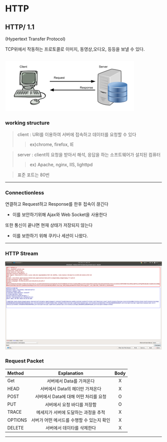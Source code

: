# HTTP
## HTTP/ 1.1

(Hypertext Transfer Protocol)

TCP위에서 작동하는 프로토콜로 이미지, 동영상,오디오, 등등을 보낼 수 있다.

![HTTP](./imgs/http.png)
---
### working structure

> client : URI를 이용하여 서버에 접속하고 데이터를 요청할 수 있다 
>>ex)chrome, firefox, IE

> server : client의 요청을 받아서 해석, 응답을 하는 소프트웨어가 설치된 컴퓨터 
>> ex) Apache, nginx, IIS, lighttpd

>표준 포트는 80번
---
### Connectionless

연결하고 Request하고 Response를 한후 접속이 끊긴다 
- 이를 보안하기위해 Ajax와 Web Socket을 사용한다

또한 통신이 끝나면 현재 상태가 저장되지 않는다
- 이를 보한하기 위해 쿠키나 세션이 나왔다.

---
### HTTP Stream
![HTTP](./imgs/httpStream.png)
### Request Packet

| Method | Explanation | Body |
|:--------|:--------:|:--------:|
| Get | 서버에서 Data를 가져온다 | X |
| HEAD | 서버에서 Data의 헤더만 가져온다 | X |
| POST | 서버에서 Data에 대해 어떤 처리를 요청  |O|
| PUT |   서버에서 요청 바디를 저장함 | O |
| TRACE | 메세지가 서버에 도달하는 과정을 추적 | X |
| OPTIONS | 서버가 어떤 메서드를 수행할 수 있는지 확인 | X |
| DELETE | 서버에서 데이타를 삭제한다 | X |
---

